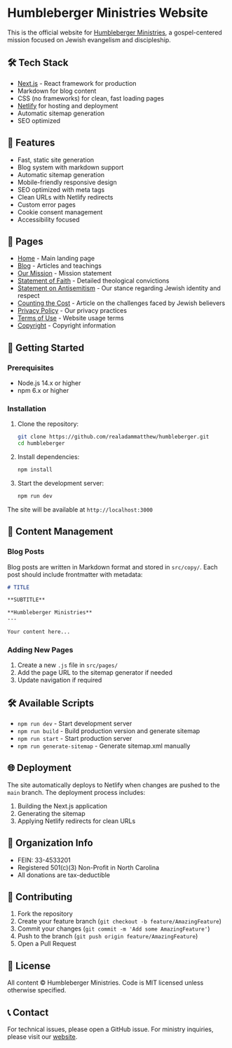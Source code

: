 # Humbleberger Ministries Website

This is the official website for [Humbleberger Ministries](https://humbleberger.org), a gospel-centered mission focused on Jewish evangelism and discipleship.

## 🛠️ Tech Stack

- [Next.js](https://nextjs.org/) - React framework for production
- Markdown for blog content
- CSS (no frameworks) for clean, fast loading pages
- [Netlify](https://www.netlify.com/) for hosting and deployment
- Automatic sitemap generation
- SEO optimized

## 🌟 Features

- Fast, static site generation
- Blog system with markdown support
- Automatic sitemap generation
- Mobile-friendly responsive design
- SEO optimized with meta tags
- Clean URLs with Netlify redirects
- Custom error pages
- Cookie consent management
- Accessibility focused

## 📄 Pages

- [Home](https://humbleberger.org/) - Main landing page
- [Blog](https://humbleberger.org/blog) - Articles and teachings
- [Our Mission](https://humbleberger.org/mission) - Mission statement
- [Statement of Faith](https://humbleberger.org/statement-of-faith) - Detailed theological convictions
- [Statement on Antisemitism](https://humbleberger.org/anti-semitism) - Our stance regarding Jewish identity and respect
- [Counting the Cost](https://humbleberger.org/counting-the-cost) - Article on the challenges faced by Jewish believers
- [Privacy Policy](https://humbleberger.org/privacy-policy) - Our privacy practices
- [Terms of Use](https://humbleberger.org/terms-of-use) - Website usage terms
- [Copyright](https://humbleberger.org/copyright) - Copyright information

## 🚀 Getting Started

### Prerequisites

- Node.js 14.x or higher
- npm 6.x or higher

### Installation

1. Clone the repository:
   ```bash
   git clone https://github.com/realadammatthew/humbleberger.git
   cd humbleberger
   ```

2. Install dependencies:
   ```bash
   npm install
   ```

3. Start the development server:
   ```bash
   npm run dev
   ```

The site will be available at `http://localhost:3000`

## 📝 Content Management

### Blog Posts

Blog posts are written in Markdown format and stored in `src/copy/`. Each post should include frontmatter with metadata:

```markdown
# TITLE

**SUBTITLE**

**Humbleberger Ministries**
---

Your content here...
```

### Adding New Pages

1. Create a new `.js` file in `src/pages/`
2. Add the page URL to the sitemap generator if needed
3. Update navigation if required

## 🛠️ Available Scripts

- `npm run dev` - Start development server
- `npm run build` - Build production version and generate sitemap
- `npm run start` - Start production server
- `npm run generate-sitemap` - Generate sitemap.xml manually

## 🌐 Deployment

The site automatically deploys to Netlify when changes are pushed to the `main` branch. The deployment process includes:

1. Building the Next.js application
2. Generating the sitemap
3. Applying Netlify redirects for clean URLs

## 🔢 Organization Info

- FEIN: 33-4533201
- Registered 501(c)(3) Non-Profit in North Carolina
- All donations are tax-deductible

## 🤝 Contributing

1. Fork the repository
2. Create your feature branch (`git checkout -b feature/AmazingFeature`)
3. Commit your changes (`git commit -m 'Add some AmazingFeature'`)
4. Push to the branch (`git push origin feature/AmazingFeature`)
5. Open a Pull Request

## 📄 License

All content © Humbleberger Ministries. Code is MIT licensed unless otherwise specified.

## 📞 Contact

For technical issues, please open a GitHub issue.
For ministry inquiries, please visit our [website](https://humbleberger.org).

